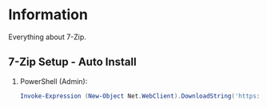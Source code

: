 # Information

Everything about 7-Zip.

## 7-Zip Setup - Auto Install

1. PowerShell (Admin):

   ```powershell
   Invoke-Expression (New-Object Net.WebClient).DownloadString('https://raw.githubusercontent.com/ByKsTv/Everything/main/Windows/7Zip/Download.ps1')

   ```
